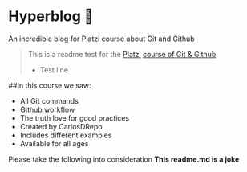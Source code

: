 # Hyperblog 🧠
An incredible blog for Platzi course about Git and Github
>This is a readme test for the [Platzi](https://platzi.com/) [course of Git & Github](https://platzi.com/cursos/git-github/)
> - Test line

##In this course we saw:
* All Git commands
* Github workflow
* The truth love for good practices
* Created by CarlosDRepo
* Includes different examples
* Available for all ages

Please take the following into consideration **This readme.md is a joke**
